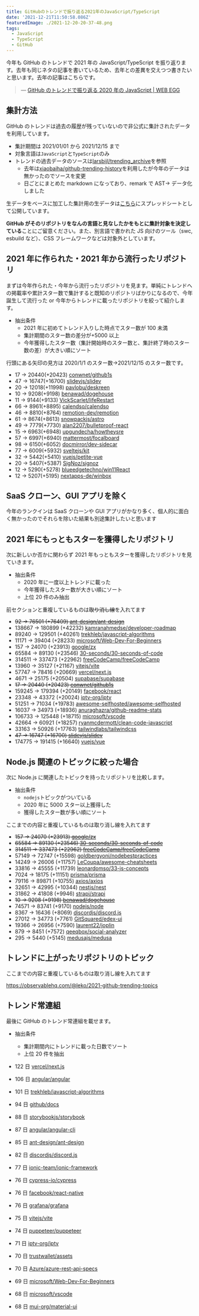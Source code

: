 ```yaml
---
title: GitHubのトレンドで振り返る2021年のJavaScript/TypeScript
date: '2021-12-21T11:50:58.086Z'
featuredImage: ./2021-12-20-20-37-48.png
tags:
  - JavaScript
  - TypeScript
  - GitHub
---
```


今年も GitHub のトレンドで 2021 年の JavaScript/TypeScript を振り返ります。去年も同じネタの記事を書いているため、去年との差異を交えつつ書きたいと思います。去年の記事はこちらです。

> &mdash; [GitHub のトレンドで振り返る 2020 年の JavaScript | WEB EGG](https://blog.leko.jp/post/2020-js-ts-trending-history/)

## 集計方法

GitHub のトレンドは過去の履歴が残っていないので非公式に集計されたデータを利用しています。

- 集計期間は 2021/01/01 から 2021/12/15 まで
- 対象言語は`JavaScript`と`TypeScript`のみ
- トレンドの過去データのソースは[larsbijl/trending_archive](https://github.com/larsbijl/trending_archive)を参照
  - 去年は[xiaobaiha/github-trending-history](https://github.com/xiaobaiha/github-trending-history)を利用したが今年のデータは無かったのでソースを変更
  - 日ごとにまとめた markdown になっており、remark で AST→ データ化しました

生データをベースに加工した集計用の生データは[こちら](https://docs.google.com/spreadsheets/d/1S0qz8kQHdiMoVkIZr2JQ2t770J7ZKdjfsfI_CE7HU_o/edit?usp=sharing)にスプレッドシートとして公開しています。

**GitHub がそのリポジトリをなんの言語と見なしたかをもとに集計対象を決定している**ことにご留意ください。また、別言語で書かれた JS 向けのツール（swc, esbuild など）、CSS フレームワークなどは対象外としています。

## 2021 年に作られた・2021 年から流行ったリポジトリ

まずは今年作られた・今年から流行ったリポジトリを見ます。単純にトレンドへの掲載率や累計スター数で集計すると既知のリポジトリばかりになるので、今年誕生して流行った or 今年からトレンドに載ったリポジトリを絞って紹介します。

- 抽出条件
  - 2021 年に初めてトレンド入りした時点でスター数が 100 未満
  - 集計期間のスター数の差分が+5000 以上
  - 今年獲得したスター数（集計開始時のスター数と、集計終了時のスター数の差）が大きい順にソート

行頭にある矢印の見方は 2020/1/1 のスター数->2021/12/15 のスター数です。

- 17 -> 20440(+20423) [conwnet/github1s](https://github.com/conwnet/github1s)
- 47 -> 16747(+16700) [slidevjs/slidev](https://github.com/slidevjs/slidev)
- 20 -> 12018(+11998) [pavlobu/deskreen](https://github.com/pavlobu/deskreen)
- 10 -> 9208(+9198) [benawad/dogehouse](https://github.com/benawad/dogehouse)
- 11 -> 9144(+9133) [VickScarlet/lifeRestart](https://github.com/VickScarlet/lifeRestart)
- 66 -> 8961(+8895) [calendso/calendso](https://github.com/calendso/calendso)
- 46 -> 8810(+8764) [remotion-dev/remotion](https://github.com/remotion-dev/remotion)
- 61 -> 8674(+8613) [snowpackjs/astro](https://github.com/snowpackjs/astro)
- 49 -> 7779(+7730) [alan2207/bulletproof-react](https://github.com/alan2207/bulletproof-react)
- 15 -> 6963(+6948) [upgundecha/howtheysre](https://github.com/upgundecha/howtheysre)
- 57 -> 6997(+6940) [mattermost/focalboard](https://github.com/mattermost/focalboard)
- 98 -> 6150(+6052) [docmirror/dev-sidecar](https://github.com/docmirror/dev-sidecar)
- 77 -> 6009(+5932) [sveltejs/kit](https://github.com/sveltejs/kit)
- 32 -> 5442(+5410) [vuejs/petite-vue](https://github.com/vuejs/petite-vue)
- 20 -> 5407(+5387) [SigNoz/signoz](https://github.com/SigNoz/signoz)
- 12 -> 5290(+5278) [blueedgetechno/win11React](https://github.com/blueedgetechno/win11React)
- 12 -> 5207(+5195) [nextapps-de/winbox](https://github.com/nextapps-de/winbox)

## SaaS クローン、GUI アプリを除く

今年のランクインは SaaS クローンや GUI アプリがかなり多く、個人的に面白く無かったのでそれらを除いた結果も別途集計したいと思います

## 2021 年にもっともスターを獲得したリポジトリ

次に新しいか否かに関わらず 2021 年もっともスターを獲得したリポジトリを見ていきます。

- 抽出条件
  - 2020 年に一度以上トレンドに載った
  - 今年獲得したスター数が大きい順にソート
  - 上位 20 件のみ抽出

前セクションと重複しているものは~~取り消し線~~を入れてます

- ~~92 -> 76501 (+76409) [ant-design/ant-design](https://github.com/ant-design/ant-design)~~
- 138667 -> 180899 (+42232) [kamranahmedse/developer-roadmap](https://github.com/kamranahmedse/developer-roadmap)
- 89240 -> 129501 (+40261) [trekhleb/javascript-algorithms](https://github.com/trekhleb/javascript-algorithms)
- 11171 -> 39404 (+28233) [microsoft/Web-Dev-For-Beginners](https://github.com/microsoft/Web-Dev-For-Beginners)
- 157 -> 24070 (+23913) [google/zx](https://github.com/google/zx)
- 65584 -> 89130 (+23546) [30-seconds/30-seconds-of-code](https://github.com/30-seconds/30-seconds-of-code)
- 314511 -> 337473 (+22962) [freeCodeCamp/freeCodeCamp](https://github.com/freeCodeCamp/freeCodeCamp)
- 13960 -> 35127 (+21167) [vitejs/vite](https://github.com/vitejs/vite)
- 57747 -> 78416 (+20669) [vercel/next.js](https://github.com/vercel/next.js)
- 4671 -> 25175 (+20504) [supabase/supabase](https://github.com/supabase/supabase)
- ~~17 -> 20440 (+20423) [conwnet/github1s](https://github.com/conwnet/github1s)~~
- 159245 -> 179394 (+20149) [facebook/react](https://github.com/facebook/react)
- 23348 -> 43372 (+20024) [iptv-org/iptv](https://github.com/iptv-org/iptv)
- 51251 -> 71034 (+19783) [awesome-selfhosted/awesome-selfhosted](https://github.com/awesome-selfhosted/awesome-selfhosted)
- 16037 -> 34973 (+18936) [anuraghazra/github-readme-stats](https://github.com/anuraghazra/github-readme-stats)
- 106733 -> 125448 (+18715) [microsoft/vscode](https://github.com/microsoft/vscode)
- 42664 -> 60921 (+18257) [ryanmcdermott/clean-code-javascript](https://github.com/ryanmcdermott/clean-code-javascript)
- 33163 -> 50926 (+17763) [tailwindlabs/tailwindcss](https://github.com/tailwindlabs/tailwindcss)
- ~~47 -> 16747 (+16700) [slidevjs/slidev](https://github.com/slidevjs/slidev)~~
- 174775 -> 191415 (+16640) [vuejs/vue](https://github.com/vuejs/vue)

## Node.js 関連のトピックに絞った場合

次に Node.js に関連したトピックを持ったリポジトリを比較します。

- 抽出条件
  - `nodejs`トピックがついている
  - 2020 年に 5000 スター以上獲得した
  - 獲得したスター数が多い順にソート

ここまでの内容と重複しているものは取り消し線を入れてます

- ~~157 -> 24070 (+23913) [google/zx](https://github.com/google/zx)~~
- ~~65584 -> 89130 (+23546) [30-seconds/30-seconds-of-code](https://github.com/30-seconds/30-seconds-of-code)~~
- ~~314511 -> 337473 (+22962) [freeCodeCamp/freeCodeCamp](https://github.com/freeCodeCamp/freeCodeCamp)~~
- 57149 -> 72747 (+15598) [goldbergyoni/nodebestpractices](https://github.com/goldbergyoni/nodebestpractices)
- 14249 -> 26006 (+11757) [LeCoupa/awesome-cheatsheets](https://github.com/LeCoupa/awesome-cheatsheets)
- 33816 -> 45555 (+11739) [leonardomso/33-js-concepts](https://github.com/leonardomso/33-js-concepts)
- 7024 -> 18175 (+11151) [prisma/prisma](https://github.com/prisma/prisma)
- 79116 -> 89871 (+10755) [axios/axios](https://github.com/axios/axios)
- 32651 -> 42995 (+10344) [nestjs/nest](https://github.com/nestjs/nest)
- 31862 -> 41808 (+9946) [strapi/strapi](https://github.com/strapi/strapi)
- ~~10 -> 9208 (+9198) [benawad/dogehouse](https://github.com/benawad/dogehouse)~~
- 74571 -> 83741 (+9170) [nodejs/node](https://github.com/nodejs/node)
- 8367 -> 16436 (+8069) [discordjs/discord.js](https://github.com/discordjs/discord.js)
- 27012 -> 34773 (+7761) [GitSquared/edex-ui](https://github.com/GitSquared/edex-ui)
- 19366 -> 26956 (+7590) [laurent22/joplin](https://github.com/laurent22/joplin)
- 879 -> 8451 (+7572) [qeeqbox/social-analyzer](https://github.com/qeeqbox/social-analyzer)
- 295 -> 5440 (+5145) [medusajs/medusa](https://github.com/medusajs/medusa)

## トレンドに上がったリポジトリのトピック

ここまでの内容と重複しているものは取り消し線を入れてます

https://observablehq.com/@leko/2021-github-trending-topics

## トレンド常連組

最後に GitHub のトレンド常連組を載せます。

- 抽出条件

  - 集計期間内にトレンドに載った日数でソート
  - 上位 20 件を抽出

- 122 日 [vercel/next.js](https://github.com/vercel/next.js)
- 106 日 [angular/angular](https://github.com/angular/angular)
- 101 日 [trekhleb/javascript-algorithms](https://github.com/trekhleb/javascript-algorithms)
- 94 日 [github/docs](https://github.com/github/docs)
- 88 日 [storybookjs/storybook](https://github.com/storybookjs/storybook)
- 87 日 [angular/angular-cli](https://github.com/angular/angular-cli)
- 85 日 [ant-design/ant-design](https://github.com/ant-design/ant-design)
- 82 日 [discordjs/discord.js](https://github.com/discordjs/discord.js)
- 77 日 [ionic-team/ionic-framework](https://github.com/ionic-team/ionic-framework)
- 76 日 [cypress-io/cypress](https://github.com/cypress-io/cypress)
- 76 日 [facebook/react-native](https://github.com/facebook/react-native)
- 76 日 [grafana/grafana](https://github.com/grafana/grafana)
- 75 日 [vitejs/vite](https://github.com/vitejs/vite)
- 74 日 [puppeteer/puppeteer](https://github.com/puppeteer/puppeteer)
- 71 日 [iptv-org/iptv](https://github.com/iptv-org/iptv)
- 70 日 [trustwallet/assets](https://github.com/trustwallet/assets)
- 70 日 [Azure/azure-rest-api-specs](https://github.com/Azure/azure-rest-api-specs)
- 69 日 [microsoft/Web-Dev-For-Beginners](https://github.com/microsoft/Web-Dev-For-Beginners)
- 68 日 [microsoft/vscode](https://github.com/microsoft/vscode)
- 68 日 [mui-org/material-ui](https://github.com/mui-org/material-ui)
